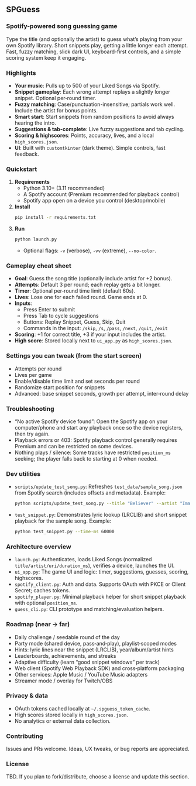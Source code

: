 ## SPGuess

### Spotify-powered song guessing game

Type the title (and optionally the artist) to guess what’s playing from your own Spotify library. Short snippets play, getting a little longer each attempt. Fast, fuzzy matching, slick dark UI, keyboard-first controls, and a simple scoring system keep it engaging.

### Highlights
- **Your music**: Pulls up to 500 of your Liked Songs via Spotify.
- **Snippet gameplay**: Each wrong attempt replays a slightly longer snippet. Optional per‑round timer.
- **Fuzzy matching**: Case/punctuation-insensitive; partials work well. Include the artist for bonus points.
- **Smart start**: Start snippets from random positions to avoid always hearing the intro.
- **Suggestions & tab-complete**: Live fuzzy suggestions and tab cycling.
- **Scoring & highscores**: Points, accuracy, lives, and a local `high_scores.json`.
- **UI**: Built with `customtkinter` (dark theme). Simple controls, fast feedback.

### Quickstart
1. **Requirements**
   - Python 3.10+ (3.11 recommended)
   - A Spotify account (Premium recommended for playback control)
   - Spotify app open on a device you control (desktop/mobile)
2. **Install**
   ```bash
   pip install -r requirements.txt
   ```
3. **Run**
   ```bash
   python launch.py
   ```
   - Optional flags: `-v` (verbose), `-vv` (extreme), `--no-color`.

### Gameplay cheat sheet
- **Goal**: Guess the song title (optionally include artist for +2 bonus).
- **Attempts**: Default 3 per round; each replay gets a bit longer.
- **Timer**: Optional per‑round time limit (default 60s).
- **Lives**: Lose one for each failed round. Game ends at 0.
- **Inputs**:
  - Press Enter to submit
  - Press Tab to cycle suggestions
  - Buttons: Replay Snippet, Guess, Skip, Quit
  - Commands in the input: `/skip`, `/s`, `/pass`, `/next`, `/quit`, `/exit`
- **Scoring**: +1 for correct title, +3 if your input includes the artist.
- **High score**: Stored locally next to `ui_app.py` as `high_scores.json`.

### Settings you can tweak (from the start screen)
- Attempts per round
- Lives per game
- Enable/disable time limit and set seconds per round
- Randomize start position for snippets
- Advanced: base snippet seconds, growth per attempt, inter‑round delay

### Troubleshooting
- “No active Spotify device found”: Open the Spotify app on your computer/phone and start any playback once so the device registers, then try again.
- Playback errors or 403: Spotify playback control generally requires Premium and can be restricted on some devices.
- Nothing plays / silence: Some tracks have restricted `position_ms` seeking; the player falls back to starting at 0 when needed.

### Dev utilities
- `scripts/update_test_song.py`: Refreshes `test_data/sample_song.json` from Spotify search (includes offsets and metadata). Example:
  ```bash
  python scripts/update_test_song.py --title "Believer" --artist "Imagine Dragons"
  ```
- `test_snippet.py`: Demonstrates lyric lookup (LRCLIB) and short snippet playback for the sample song. Example:
  ```bash
  python test_snippet.py --time-ms 60000
  ```

### Architecture overview
- `launch.py`: Authenticates, loads Liked Songs (normalized `title/artist/uri/duration_ms`), verifies a device, launches the UI.
- `ui_app.py`: The game UI and logic: timer, suggestions, guesses, scoring, highscores.
- `spotify_client.py`: Auth and data. Supports OAuth with PKCE or Client Secret; caches tokens.
- `spotify_player.py`: Minimal playback helper for short snippet playback with optional `position_ms`.
- `guess_cli.py`: CLI prototype and matching/evaluation helpers.

### Roadmap (near → far)
- Daily challenge / seedable round of the day
- Party mode (shared device, pass‑and‑play), playlist‑scoped modes
- Hints: lyric lines near the snippet (LRCLIB), year/album/artist hints
- Leaderboards, achievements, and streaks
- Adaptive difficulty (learn “good snippet windows” per track)
- Web client (Spotify Web Playback SDK) and cross‑platform packaging
- Other services: Apple Music / YouTube Music adapters
- Streamer mode / overlay for Twitch/OBS

### Privacy & data
- OAuth tokens cached locally at `~/.spguess_token_cache`.
- High scores stored locally in `high_scores.json`.
- No analytics or external data collection.

### Contributing
Issues and PRs welcome. Ideas, UX tweaks, or bug reports are appreciated.

### License
TBD. If you plan to fork/distribute, choose a license and update this section.
